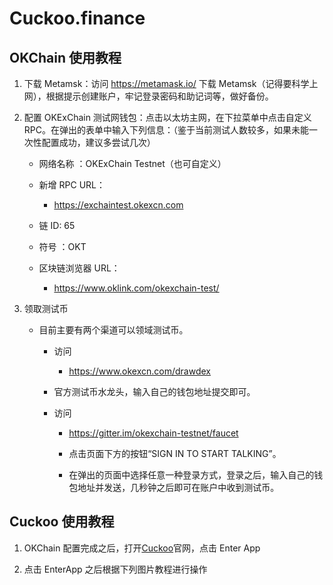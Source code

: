 # Cuckoo.finance

## OKChain 使用教程

1. 下载 Metamsk：访问 https://metamask.io/ 下载 Metamsk（记得要科学上网），根据提示创建账户，牢记登录密码和助记词等，做好备份。

2. 配置 OKExChain 测试网钱包：点击以太坊主网，在下拉菜单中点击自定义 RPC。在弹出的表单中输入下列信息：（鉴于当前测试人数较多，如果未能一次性配置成功，建议多尝试几次）

   - 网络名称 ：OKExChain Testnet（也可自定义）

   - 新增 RPC URL：

     - https://exchaintest.okexcn.com

   - 链 ID: 65

   - 符号 ：OKT

   - 区块链浏览器 URL：
     - https://www.oklink.com/okexchain-test/

3. 领取测试币

   - 目前主要有两个渠道可以领域测试币。

     - 访问

       - https://www.okexcn.com/drawdex

     - 官方测试币水龙头，输入自己的钱包地址提交即可。

     - 访问

       - https://gitter.im/okexchain-testnet/faucet

       - 点击页面下方的按钮“SIGN IN TO START TALKING”。

       - 在弹出的页面中选择任意一种登录方式，登录之后，输入自己的钱包地址并发送，几秒钟之后即可在账户中收到测试币。

## Cuckoo 使用教程

1. OKChain 配置完成之后，打开[Cuckoo](https://cuckoo.finance)官网，点击 Enter App

2. 点击 EnterApp 之后根据下列图片教程进行操作
